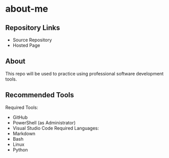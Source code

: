 # about-me

## Repository Links
- Source Repository
- Hosted Page

## About
This repo will be used to practice using professional software development tools. 

## Recommended Tools
Required Tools:
- GitHub
- PowerShell (as Administrator)
- Visual Studio Code
Required Languages:
- Markdown
- Bash
- Linux
- Python

